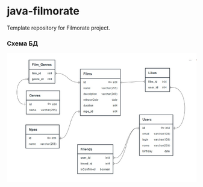 # java-filmorate
Template repository for Filmorate project.

### Схема БД
<img alt="Database diagram" src="./src/main/resources/Schema_BD_filmorate.jpg">
